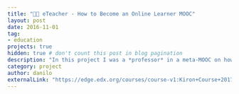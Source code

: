 ```yaml
---
title: "👨‍🏫 eTeacher - How to Become an Online Learner MOOC"
layout: post
date: 2016-11-01
tag:
- education
projects: true
hidden: true # don't count this post in blog pagination
description: "In this project I was a *professor* in a meta-MOOC on how to learn online. The course was especially designed for refugees in Germany, with a focus on how they can get the most out of online learning experiences. And, thus, best utilize [Kiron](https://kiron.ngo/)'s services."
category: project
author: danilo
externalLink: "https://edge.edx.org/courses/course-v1:Kiron+Course+2017/about"
---
```


